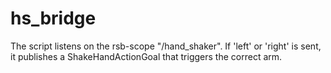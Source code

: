 # hs_bridge
The script listens on the rsb-scope "/hand_shaker". If 'left' or 'right' is sent, it publishes a ShakeHandActionGoal that triggers the correct arm.
